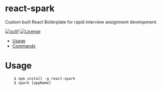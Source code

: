 react-spark
===========

Custom built React Boilerplate for rapid interview assignment development.

[![oclif](https://img.shields.io/badge/cli-oclif-brightgreen.svg)](https://oclif.io)
[![License](https://img.shields.io/npm/l/react-spark.svg)](https://github.com/dmigliorisi/react-spark/blob/master/package.json)

<!-- toc -->
* [Usage](#usage)
* [Commands](#commands)
<!-- tocstop -->
# Usage
<!-- usage -->
```sh-session
    $ npm install -g react-spark
    $ spark [appName]
```
<!-- usagestop -->
